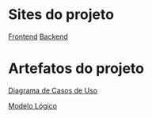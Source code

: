 # Sites do projeto

[Frontend](http://elibros.ddns.net/)
[Backend](http://elibrosbackend.zapto.org/)

# Artefatos do projeto
[Diagrama de Casos de Uso](https://github.com/user-attachments/assets/63d8a907-c9d1-4fd8-89f2-dfb5576b7e10)

[Modelo Lógico](https://github.com/user-attachments/assets/14487b27-2fde-4851-915c-a234cb837c8f)

